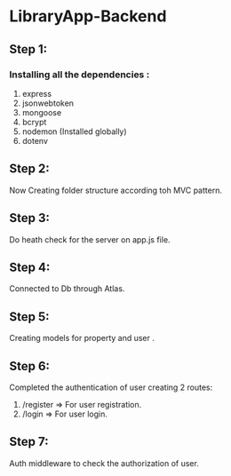 # LibraryApp-Backend

## Step 1:

### Installing all the dependencies :

1. express
2. jsonwebtoken
3. mongoose
4. bcrypt
5. nodemon (Installed globally)
6. dotenv

## Step 2:

Now Creating folder structure according toh MVC pattern.

## Step 3:

Do heath check for the server on app.js file.

## Step 4:

Connected to Db through Atlas.

## Step 5:

Creating models for property and user .

## Step 6:

Completed the authentication of user creating 2 routes:

1. /register => For user registration.
2. /login => For user login.

## Step 7:

Auth middleware to check the authorization of user.

